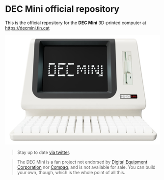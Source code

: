 # DEC Mini official repository

This is the official repository for the **DEC Mini** 3D-printed computer at https://decmini.tin.cat

![image](/images/dec-mini-1.jpg)

> Stay up to date [via twitter](https://twitter.com/lorenzoherrera).

> The DEC Mini is a fan project not endorsed by [Digital Equipment Corporation](https://en.wikipedia.org/wiki/Digital_Equipment_Corporation) nor [Compaq](https://wikipedia.org/wiki/Compaq), and is not available for sale. You can build your own, though, which is the whole point of all this.
